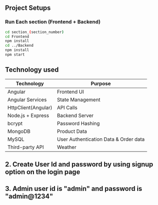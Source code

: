 ## Project Setups

### Run Each section (Frontend + Backend)

```bash
cd section_(section_number)
cd Frontend
npm install
cd ../Backend
npm install
npm start
```

## Technology used

| Technology          | Purpose                               |
| ------------------- | ------------------------------------- |
| Angular             | Frontend UI                           |
| Angular Services    | State Management                      |
| HttpClient(Angular) | API Calls                             |
| Node.js + Express   | Backend Server                        |
| bcrypt              | Password Hashing                      |
| MongoDB             | Product Data                          |
| MySQL               | User Authentication Data & Order data |
| Third-party API     | Weather                               |

## 2. Create User Id and password by using signup option on the login page

## 3. Admin user id is "admin" and password is "admin@1234"
